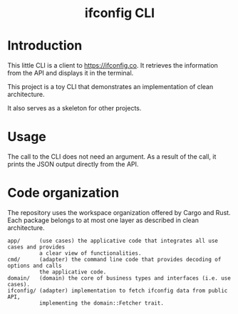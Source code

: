 <h1 align="center">ifconfig CLI</h1>

# Introduction

This little CLI is a client to https://ifconfig.co. It retrieves the information from the API
and displays it in the terminal.

This project is a toy CLI that demonstrates an implementation of clean architecture.

It also serves as a skeleton for other projects.

# Usage

The call to the CLI does not need an argument. As a result of the call, it prints the JSON
output directly from the API.

# Code organization

The repository uses the workspace organization offered by Cargo and Rust. Each package
belongs to at most one layer as described in clean architecture.

```
app/      (use cases) the applicative code that integrates all use cases and provides
          a clear view of functionalities.
cmd/      (adapter) the command line code that provides decoding of options and calls
          the applicative code.
domain/   (domain) the core of business types and interfaces (i.e. use cases).
ifconfig/ (adapter) implementation to fetch ifconfig data from public API,
          implementing the domain::Fetcher trait.
```

